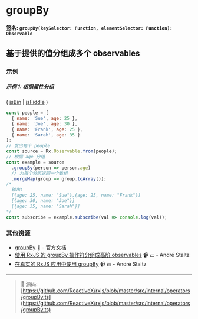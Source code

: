 # groupBy

#### 签名: `groupBy(keySelector: Function, elementSelector: Function): Observable`

## 基于提供的值分组成多个 observables

### 示例

##### 示例 1: 根据属性分组

( [jsBin](http://jsbin.com/buworowuye/edit?js,console) |
[jsFiddle](https://jsfiddle.net/btroncone/utncxxvf/) )

```js
const people = [
  { name: 'Sue', age: 25 },
  { name: 'Joe', age: 30 },
  { name: 'Frank', age: 25 },
  { name: 'Sarah', age: 35 }
];
// 发出每个 people
const source = Rx.Observable.from(people);
// 根据 age 分组
const example = source
  .groupBy(person => person.age)
  // 为每个分组返回一个数组
  .mergeMap(group => group.toArray());
/*
  输出:
  [{age: 25, name: "Sue"},{age: 25, name: "Frank"}]
  [{age: 30, name: "Joe"}]
  [{age: 35, name: "Sarah"}]
*/
const subscribe = example.subscribe(val => console.log(val));
```

### 其他资源

* [groupBy](http://cn.rx.js.org/class/es6/Observable.js~Observable.html#instance-method-groupBy) :newspaper: - 官方文档
* [使用 RxJS 的 groupBy 操作符分组成高阶 observables](https://egghead.io/lessons/rxjs-group-higher-order-observables-with-rxjs-groupby?course=use-higher-order-observables-in-rxjs-effectively) :video_camera: :dollar: - André Staltz
* [在真实的 RxJS 应用中使用 groupBy](https://egghead.io/lessons/rxjs-use-groupby-in-real-rxjs-applications?course=use-higher-order-observables-in-rxjs-effectively) :video_camera: :dollar: - André Staltz

---
> :file_folder: 源码:  [https://github.com/ReactiveX/rxjs/blob/master/src/internal/operators/groupBy.ts](https://github.com/ReactiveX/rxjs/blob/master/src/internal/operators/groupBy.ts)
